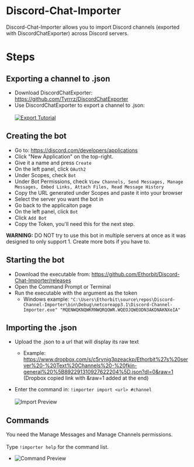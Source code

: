 # Discord-Chat-Importer
Discord-Chat-Importer allows you to import Discord channels (exported with DiscordChatExporter) across Discord servers.

# Steps
## Exporting a channel to .json
* Download DiscordChatExporter: https://github.com/Tyrrrz/DiscordChatExporter
* Use DiscordChatExporter to export a channel to .json:
<br></br> [![Export Tutorial](https://i.imgur.com/78Ejkhp.jpg)](https://m.youtube.com/watch?v=tt-TBOWLyJk)

## Creating the bot
* Go to: https://discord.com/developers/applications
* Click "New Application" on the top-right.
* Give it a name and press `Create`
* On the left panel, click `OAuth2`
* Under Scopes, check `Bot`
* Under Bot Permissions, check `View Channels, Send Messages, Manage Messages, Embed Links, Attach Files, Read Message History`
* Copy the URL generated under Scopes and paste it into your browser
* Select the server you want the bot in
* Go back to the applicaiton page
* On the left panel, click `Bot`
* Click `Add Bot`
* Copy the Token, you'll need this for the next step.

**WARNING:** DO NOT try to use this bot in multiple servers at once as it was designed to only support 1. Create more bots if you have to.

## Starting the bot
* Download the executable from: https://github.com/Ethorbit/Discord-Chat-Importer/releases
* Open the Command Prompt or Terminal
* Run the executable with the argument as the token
   * Windows example: `"C:\Users\Ethorbit\source\repos\Discord-Channel-Importer\bin\Debug\netcoreapp3.1\Discord-Channel-Importer.exe" "MQENWQKNQWKRNWQRQOWR.WQEOJQWEODN3AKDNAKNXeIA"`


## Importing the .json
* Upload the .json to a url that will display its raw text
   * Example: https://www.dropbox.com/s/c5rvnig3pzeackp/Ethorbit%27s%20server%20-%20Text%20Channels%20-%20fkin-general%20%5B892291310927622204%5D.json?dl=0&raw=1
(Dropbox copied link with &raw=1 added at the end)

* Enter the command in: `!importer import <url> #channel`
<br></br> ![Import Preview](https://i.imgur.com/SZ1bOq9.png)

## Commands
You need the Manage Messages and Manage Channels permissions.
<br></br>Type `!importer help` for the command list.
* ![Command Preview](https://i.imgur.com/I684Agh.png)
